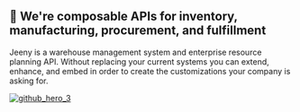 ## 👋 We're composable APIs for inventory, manufacturing, procurement, and fulfillment

Jeeny is a warehouse management system and enterprise resource planning API. Without replacing your current systems you can extend, enhance, and embed in order to create the customizations your company is asking for.

[![github_hero_3](https://user-images.githubusercontent.com/21964998/228399612-0c98a635-f0ea-40f7-b03b-efab71bcfa2b.png)](https://jeeny.com)
